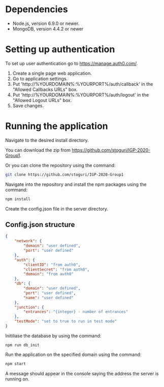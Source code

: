 # Dependencies

* Node.js, version 6.9.0 or newer.
* MongoDB, version 4.4.2 or newer

# Setting up authentication
To set up user authentication go to <https://manage.auth0.com/>.

1. Create a single page web application.
2. Go to application settings.
3. Put 'http://%YOURDOMAIN%:%YOURPORT%/auth/callback' in the "Allowed Callbacks URLs" box.
4. Put 'http://%YOURDOMAIN%:%YOURPORT%/auth/logout' in the "Allowed Logout URLs" box.
5. Save changes.

# Running the application

Navigate to the desired install directory.

You can download the zip from <https://github.com/stoguri/IGP-2020-Group1>.

Or you can clone the repository using the command: 
```bash
git clone https://github.com/stoguri/IGP-2020-Group1
```

Navigate into the repository and install the npm packages using the command:
```bash
npm install
```

Create the config.json file in the server directory.

## Config.json structure
```json
{
    "network": {
        "domain": "user defined",
        "port": "user defined"
    },
    "auth": {
        "clientID": "from auth0",
        "clientSecret": "from auth0",
        "domain": "from auth0"
    },
    "db": {
        "domain": "user defined",
        "port": "user defined",
        "name": "user defined"
    },
    "junction": {
        "entrances": "{integer} - number of entrances"
    },
    "testMode": "set to true to run in test mode"
}
```

Initiliase the database by using the command:
```
npm run db_init
```

Run the application on the specified domain using the command: 
```bash
npm start
```

A message should appear in the console saying the address the server is running on.